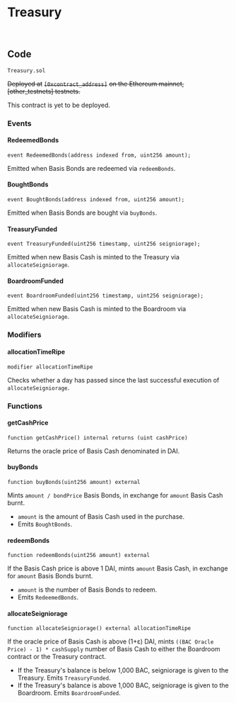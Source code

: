 # Treasury

​

## Code <a id="code"></a>

`Treasury.sol`

~~Deployed at~~ ~~`[0xcontract_address]`~~ ~~on the Ethereum mainnet, \[other\_testnets\] testnets.~~

This contract is yet to be deployed.

### Events <a id="events"></a>

#### RedeemedBonds <a id="redeemedbonds"></a>

```text
event RedeemedBonds(address indexed from, uint256 amount);
```

Emitted when Basis Bonds are redeemed via `redeemBonds`.

#### BoughtBonds <a id="boughtbonds"></a>

```text
event BoughtBonds(address indexed from, uint256 amount);
```

Emitted when Basis Bonds are bought via `buyBonds`.

#### TreasuryFunded <a id="treasuryfunded"></a>

```text
event TreasuryFunded(uint256 timestamp, uint256 seigniorage);
```

Emitted when new Basis Cash is minted to the Treasury via `allocateSeigniorage`.

#### BoardroomFunded <a id="boardroomfunded"></a>

```text
event BoardroomFunded(uint256 timestamp, uint256 seigniorage);
```

Emitted when new Basis Cash is minted to the Boardroom via `allocateSeigniorage`.

### Modifiers <a id="modifiers"></a>

#### allocationTimeRipe <a id="allocationtimeripe"></a>

```text
modifier allocationTimeRipe
```

Checks whether a day has passed since the last successful execution of `allocateSeigniorage`.

### Functions <a id="functions"></a>

#### getCashPrice <a id="getcashprice"></a>

```text
function getCashPrice() internal returns (uint cashPrice)
```

Returns the oracle price of Basis Cash denominated in DAI.

#### buyBonds <a id="buybonds"></a>

```text
function buyBonds(uint256 amount) external
```

Mints `amount / bondPrice` Basis Bonds, in exchange for `amount` Basis Cash burnt.

* `amount` is the amount of Basis Cash used in the purchase.
* Emits `BoughtBonds`.

#### redeemBonds <a id="redeembonds"></a>

```text
function redeemBonds(uint256 amount) external
```

If the Basis Cash price is above 1 DAI, mints `amount` Basis Cash, in exchange for `amount` Basis Bonds burnt.

* `amount` is the number of Basis Bonds to redeem.
* Emits `RedeemedBonds`.

#### allocateSeigniorage <a id="allocateseigniorage"></a>

```text
function allocateSeigniorage() external allocationTimeRipe
```

If the oracle price of Basis Cash is above \(1+ε\) DAI, mints `((BAC Oracle Price) - 1) * cashSupply` number of Basis Cash to either the Boardroom contract or the Treasury contract.

* If the Treasury's balance is below 1,000 BAC, seigniorage is given to the Treasury. Emits `TreasuryFunded`.
* If the Treasury's balance is above 1,000 BAC, seigniorage is given to the Boardroom. Emits `BoardroomFunded`.

